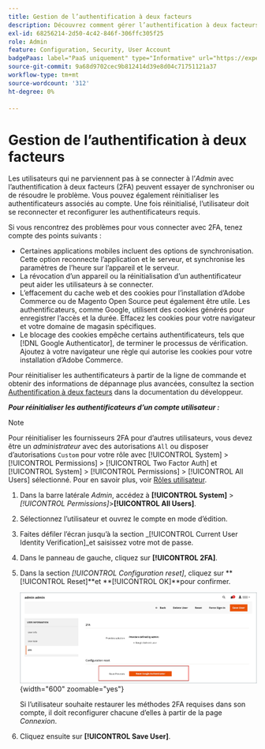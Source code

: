 ```yaml
---
title: Gestion de l’authentification à deux facteurs
description: Découvrez comment gérer l’authentification à deux facteurs et réinitialiser les authentificateurs pour les utilisateurs administrateurs.
exl-id: 68256214-2d50-4c42-846f-306ffc305f25
role: Admin
feature: Configuration, Security, User Account
badgePaas: label="PaaS uniquement" type="Informative" url="https://experienceleague.adobe.com/en/docs/commerce/user-guides/product-solutions" tooltip="S’applique uniquement aux projets Adobe Commerce on Cloud (infrastructure PaaS gérée par Adobe) et aux projets On-premise."
source-git-commit: 9a68d9702cec9b812414d39e8d04c71751121a37
workflow-type: tm+mt
source-wordcount: '312'
ht-degree: 0%

---
```


# Gestion de l’authentification à deux facteurs

Les utilisateurs qui ne parviennent pas à se connecter à l’_Admin_ avec l’authentification à deux facteurs (2FA) peuvent essayer de synchroniser ou de résoudre le problème. Vous pouvez également réinitialiser les authentificateurs associés au compte. Une fois réinitialisé, l’utilisateur doit se reconnecter et reconfigurer les authentificateurs requis.

Si vous rencontrez des problèmes pour vous connecter avec 2FA, tenez compte des points suivants :

- Certaines applications mobiles incluent des options de synchronisation. Cette option reconnecte l’application et le serveur, et synchronise les paramètres de l’heure sur l’appareil et le serveur.
- La révocation d’un appareil ou la réinitialisation d’un authentificateur peut aider les utilisateurs à se connecter.
- L’effacement du cache web et des cookies pour l’installation d’Adobe Commerce ou de Magento Open Source peut également être utile. Les authentificateurs, comme Google, utilisent des cookies générés pour enregistrer l’accès et la durée. Effacez les cookies pour votre navigateur et votre domaine de magasin spécifiques.
- Le blocage des cookies empêche certains authentificateurs, tels que [!DNL Google Authenticator], de terminer le processus de vérification. Ajoutez à votre navigateur une règle qui autorise les cookies pour votre installation d’Adobe Commerce.

Pour réinitialiser les authentificateurs à partir de la ligne de commande et obtenir des informations de dépannage plus avancées, consultez la section [Authentification à deux facteurs](https://developer.adobe.com/commerce/testing/functional-testing-framework/two-factor-authentication/) dans la documentation du développeur.

**_Pour réinitialiser les authentificateurs d’un compte utilisateur :_**

>[!NOTE]
>
>Pour réinitialiser les fournisseurs 2FA pour d’autres utilisateurs, vous devez être un _administrateur_ avec des autorisations `All` ou disposer d’autorisations `Custom` pour votre rôle avec [!UICONTROL System] > [!UICONTROL Permissions] > [!UICONTROL Two Factor Auth] et [!UICONTROL System] > [!UICONTROL Permissions] > [!UICONTROL All Users] sélectionné. Pour en savoir plus, voir [Rôles utilisateur](permissions-user-roles.md).

1. Dans la barre latérale _Admin_, accédez à **[!UICONTROL System]** > _[!UICONTROL Permissions]_>**[!UICONTROL All Users]**.

1. Sélectionnez l’utilisateur et ouvrez le compte en mode d’édition.

1. Faites défiler l’écran jusqu’à la section _[!UICONTROL Current User Identity Verification]_et saisissez votre mot de passe.

1. Dans le panneau de gauche, cliquez sur **[!UICONTROL 2FA]**.

1. Dans la section _[!UICONTROL Configuration reset]_, cliquez sur **[!UICONTROL Reset]**et **[!UICONTROL OK]**pour confirmer.

   ![Compte utilisateur - Activer 2FA](./assets/admin-2fa-config-reset-providers.png){width="600" zoomable="yes"}

   Si l’utilisateur souhaite restaurer les méthodes 2FA requises dans son compte, il doit reconfigurer chacune d’elles à partir de la page _Connexion_.

1. Cliquez ensuite sur **[!UICONTROL Save User]**.
